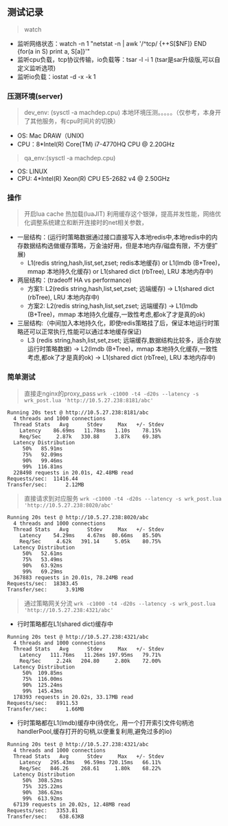 ## 测试记录
> watch
* 监听网络状态：watch -n 1 "netstat -n | awk '/^tcp/ {++S[\$NF]} END {for(a in S) print a, S[a]}'" 
* 监听cpu负载，tcp协议传输，io负载等：tsar -l -i 1 (tsar是sar升级版,可以自定义监听选项)
* 监听io负载：iostat -d -x -k 1

### 压测环境(server)
> dev_env: (sysctl -a machdep.cpu)  本地环境压测。。。。。（仅参考，本身开了其他服务，有cpu时间片的切换）
* OS: Mac DRAW（UNIX)
* CPU：8*Intel(R) Core(TM) i7-4770HQ CPU @ 2.20GHz

> qa_env:(sysctl -a machdep.cpu)
* OS: LINUX
* CPU: 4*Intel(R) Xeon(R) CPU E5-2682 v4 @ 2.50GHz

### 操作
> 开启lua cache 热加载(luaJIT)
> 利用缓存这个银弹，提高并发性能，网络优化调整系统建立和断开连接时的net相关参数，
* 一层结构：(运行时策略数据通过接口直接写入本地redis中,本地redis中的内存数据结构选做缓存策略，万金油好用，但是本地内存/磁盘有限，不方便扩展)
	* L1(redis string,hash,list,set,zset; redis本地缓存) or L1(lmdb (B+Tree)，mmap 本地持久化缓存) or L1(shared dict (rbTree), LRU 本地内存中)
* 两层结构：(tradeoff HA vs performance)
	* 方案1: L2(redis string,hash,list,set,zset; 远端缓存) -> L1(shared dict (rbTree), LRU 本地内存中)
	* 方案2: L2(redis string,hash,list,set,zset; 远端缓存) -> L1(lmdb (B+Tree)，mmap 本地持久化缓存,一致性考虑,都ok了才是真的ok)
* 三层结构:（中间加入本地持久化，即使redis策略挂了后，保证本地运行时策略还可以正常执行,性能可以通过本地缓存保证)
	* L3 (redis string,hash,list,set,zset; 远端缓存,数据结构比较多，适合存放运行时策略数据) -> L2(lmdb (B+Tree)，mmap 本地持久化缓存,一致性考虑,都ok了才是真的ok) -> L1(shared dict (rbTree), LRU 本地内存中)


### 简单测试
> 直接走nginx的proxy_pass `wrk -c1000 -t4 -d20s --latency -s wrk_post.lua 'http://10.5.27.238:8181/abc'`
```
Running 20s test @ http://10.5.27.238:8181/abc
  4 threads and 1000 connections
  Thread Stats   Avg      Stdev     Max   +/- Stdev
    Latency    86.69ms   11.78ms   1.10s    78.15%
    Req/Sec     2.87k   330.88     3.87k    69.38%
  Latency Distribution
     50%   85.91ms
     75%   92.09ms
     90%   99.46ms
     99%  116.81ms
  228498 requests in 20.01s, 42.48MB read
Requests/sec:  11416.44
Transfer/sec:      2.12MB
```
> 直接请求到对应服务 `wrk -c1000 -t4 -d20s --latency -s wrk_post.lua 'http://10.5.27.238:8020/abc'`
```
Running 20s test @ http://10.5.27.238:8020/abc
  4 threads and 1000 connections
  Thread Stats   Avg      Stdev     Max   +/- Stdev
    Latency    54.29ms    4.67ms  80.66ms   85.50%
    Req/Sec     4.62k   391.14     5.05k    80.75%
  Latency Distribution
     50%   52.61ms
     75%   53.49ms
     90%   63.92ms
     99%   69.29ms
  367883 requests in 20.01s, 78.24MB read
Requests/sec:  18383.45
Transfer/sec:      3.91MB
```
> 通过策略网关分流 `wrk -c1000 -t4 -d20s --latency -s wrk_post.lua 'http://10.5.27.238:4321/abc'`
* 行时策略都在L1(shared dict)缓存中
```
Running 20s test @ http://10.5.27.238:4321/abc
  4 threads and 1000 connections
  Thread Stats   Avg      Stdev     Max   +/- Stdev
    Latency   111.76ms   11.26ms 197.95ms   79.71%
    Req/Sec     2.24k   204.80     2.80k    72.00%
  Latency Distribution
     50%  109.85ms
     75%  116.00ms
     90%  125.24ms
     99%  145.43ms
  178393 requests in 20.02s, 33.17MB read
Requests/sec:   8911.53
Transfer/sec:      1.66MB
```
* 行时策略都在L1(lmdb)缓存中(待优化，用一个打开索引文件句柄池handlerPool,缓存打开的句柄,以便重复利用,避免过多的io)
```
Running 20s test @ http://10.5.27.238:4321/abc
  4 threads and 1000 connections
  Thread Stats   Avg      Stdev     Max   +/- Stdev
    Latency   295.43ms   96.59ms 720.15ms   66.11%
    Req/Sec   846.26    268.61     1.80k    68.22%
  Latency Distribution
     50%  308.52ms
     75%  325.22ms
     90%  386.62ms
     99%  613.92ms
  67139 requests in 20.02s, 12.48MB read
Requests/sec:   3353.81
Transfer/sec:    638.63KB
```





